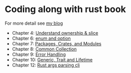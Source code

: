 # Coding along with rust book
For more detail see [my blog](https://colorfullife.ml/pages/diary/erics-daily-life/eric93/tag/?tag=Rust)

* Chapter 4: [Understand ownership & slice](https://colorfullife.ml/pages/diary/erics-daily-life/eric93/)
* Chapter 6: [enum and option](https://colorfullife.ml/pages/diary/erics-daily-life/eric91/)
* Chapter 7: [Packages, Crates, and Modules](https://colorfullife.ml/pages/diary/erics-daily-life/eric92/)
* Chapter 8: [Common Collection](https://colorfullife.ml/pages/diary/erics-daily-life/eric94/)
* Chapter 9: [Error Handling](https://colorfullife.ml/pages/diary/erics-daily-life/eric95/)
* Chapter 10: [Generic, Trait and Lifetime](https://colorfullife.ml/pages/diary/erics-daily-life/eric96/)
* Chapter 12: [Rust args parsing cli](https://colorfullife.ml/pages/diary/erics-daily-life/eric97/)